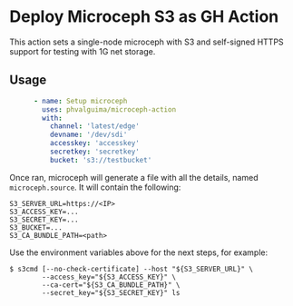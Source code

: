 # Deploy Microceph S3 as GH Action

This action sets a single-node microceph with S3 and self-signed HTTPS support for testing with 1G net storage.

## Usage

```yaml
      - name: Setup microceph
        uses: phvalguima/microceph-action
        with:
          channel: 'latest/edge'
          devname: '/dev/sdi'
          accesskey: 'accesskey'
          secretkey: 'secretkey'
          bucket: 's3://testbucket'
```

Once ran, microceph will generate a file with all the details, named ```microceph.source```.
It will contain the following:

```
S3_SERVER_URL=https://<IP>
S3_ACCESS_KEY=...
S3_SECRET_KEY=...
S3_BUCKET=...
S3_CA_BUNDLE_PATH=<path>
```

Use the environment variables above for the next steps, for example:

```
$ s3cmd [--no-check-certificate] --host "${S3_SERVER_URL}" \
        --access_key="${S3_ACCESS_KEY}" \
        --ca-cert="${S3_CA_BUNDLE_PATH}" \
        --secret_key="${S3_SECRET_KEY}" ls
```
